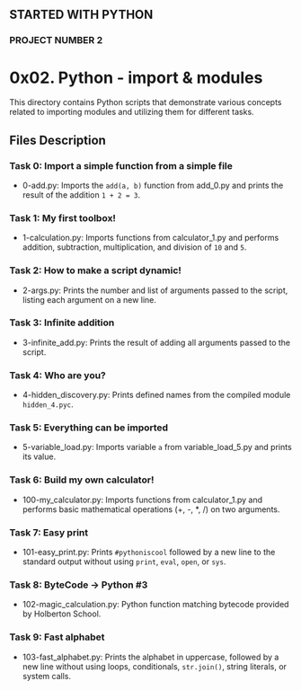 ## STARTED WITH PYTHON
### PROJECT NUMBER 2

# 0x02. Python - import & modules

This directory contains Python scripts that demonstrate various concepts related to importing modules and utilizing them for different tasks.

## Files Description

### Task 0: Import a simple function from a simple file
- 0-add.py: Imports the `add(a, b)` function from add_0.py and prints the result of the addition `1 + 2 = 3`.

### Task 1: My first toolbox!
- 1-calculation.py: Imports functions from calculator_1.py and performs addition, subtraction, multiplication, and division of `10` and `5`.

### Task 2: How to make a script dynamic!
- 2-args.py: Prints the number and list of arguments passed to the script, listing each argument on a new line.

### Task 3: Infinite addition
- 3-infinite_add.py: Prints the result of adding all arguments passed to the script.

### Task 4: Who are you?
- 4-hidden_discovery.py: Prints defined names from the compiled module `hidden_4.pyc`.

### Task 5: Everything can be imported
- 5-variable_load.py: Imports variable `a` from variable_load_5.py and prints its value.

### Task 6: Build my own calculator!
- 100-my_calculator.py: Imports functions from calculator_1.py and performs basic mathematical operations (+, -, *, /) on two arguments.

### Task 7: Easy print
- 101-easy_print.py: Prints `#pythoniscool` followed by a new line to the standard output without using `print`, `eval`, `open`, or `sys`.

### Task 8: ByteCode -> Python #3
- 102-magic_calculation.py: Python function matching bytecode provided by Holberton School.

### Task 9: Fast alphabet
- 103-fast_alphabet.py: Prints the alphabet in uppercase, followed by a new line without using loops, conditionals, `str.join()`, string literals, or system calls.

